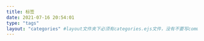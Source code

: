 ```yaml
---
title: 标签
date: 2021-07-16 20:54:01
type: "tags"
layout: "categories" #layout文件夹下必须有categories.ejs文件，没有不要写comments: false #关闭评论
---
```

